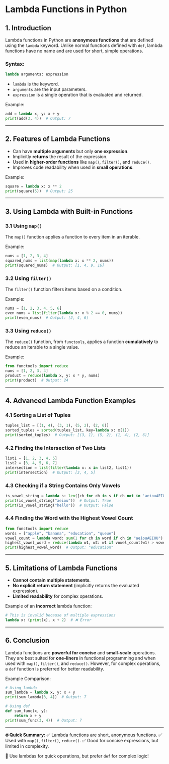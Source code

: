 # Lambda Functions in Python

## 1. Introduction
Lambda functions in Python are **anonymous functions** that are defined using the `lambda` keyword. Unlike normal functions defined with `def`, lambda functions have no name and are used for short, simple operations.

### **Syntax:**
```python
lambda arguments: expression
```
- `lambda` is the keyword.
- `arguments` are the input parameters.
- `expression` is a single operation that is evaluated and returned.

Example:
```python
add = lambda x, y: x + y
print(add(3, 4))  # Output: 7
```

---

## 2. Features of Lambda Functions
- Can have **multiple arguments** but only **one expression**.
- Implicitly **returns** the result of the expression.
- Used in **higher-order functions** like `map()`, `filter()`, and `reduce()`.
- Improves code readability when used in **small operations**.

Example:
```python
square = lambda x: x ** 2
print(square(5))  # Output: 25
```

---

## 3. Using Lambda with Built-in Functions
### **3.1 Using `map()`**
The `map()` function applies a function to every item in an iterable.

Example:
```python
nums = [1, 2, 3, 4]
squared_nums = list(map(lambda x: x ** 2, nums))
print(squared_nums)  # Output: [1, 4, 9, 16]
```

### **3.2 Using `filter()`**
The `filter()` function filters items based on a condition.

Example:
```python
nums = [1, 2, 3, 4, 5, 6]
even_nums = list(filter(lambda x: x % 2 == 0, nums))
print(even_nums)  # Output: [2, 4, 6]
```

### **3.3 Using `reduce()`**
The `reduce()` function, from `functools`, applies a function **cumulatively** to reduce an iterable to a single value.

Example:
```python
from functools import reduce
nums = [1, 2, 3, 4]
product = reduce(lambda x, y: x * y, nums)
print(product)  # Output: 24
```

---

## 4. Advanced Lambda Function Examples
### **4.1 Sorting a List of Tuples**
```python
tuples_list = [(1, 4), (3, 1), (5, 2), (2, 6)]
sorted_tuples = sorted(tuples_list, key=lambda x: x[1])
print(sorted_tuples)  # Output: [(3, 1), (5, 2), (1, 4), (2, 6)]
```

### **4.2 Finding the Intersection of Two Lists**
```python
list1 = [1, 2, 3, 4, 5]
list2 = [3, 4, 5, 6, 7]
intersection = list(filter(lambda x: x in list2, list1))
print(intersection)  # Output: [3, 4, 5]
```

### **4.3 Checking if a String Contains Only Vowels**
```python
is_vowel_string = lambda s: len([ch for ch in s if ch not in 'aeiouAEIOU']) == 0
print(is_vowel_string("aeiou"))  # Output: True
print(is_vowel_string("hello"))  # Output: False
```

### **4.4 Finding the Word with the Highest Vowel Count**
```python
from functools import reduce
words = ["apple", "banana", "education", "queue"]
vowel_count = lambda word: sum(1 for ch in word if ch in "aeiouAEIOU")
highest_vowel_word = reduce(lambda w1, w2: w1 if vowel_count(w1) > vowel_count(w2) else w2, words)
print(highest_vowel_word)  # Output: "education"
```

---

## 5. Limitations of Lambda Functions
- **Cannot contain multiple statements**.
- **No explicit return statement** (implicitly returns the evaluated expression).
- **Limited readability** for complex operations.

Example of an **incorrect** lambda function:
```python
# This is invalid because of multiple expressions
lambda x: (print(x), x + 2)  # ❌ Error
```

---

## 6. Conclusion
Lambda functions are **powerful for concise** and **small-scale** operations. They are best suited for **one-liners** in functional programming and when used with `map()`, `filter()`, and `reduce()`. However, for complex operations, a `def` function is preferred for better readability.

Example Comparison:
```python
# Using lambda
sum_lambda = lambda x, y: x + y
print(sum_lambda(3, 4))  # Output: 7

# Using def
def sum_func(x, y):
    return x + y
print(sum_func(3, 4))  # Output: 7
```

---

**🔥 Quick Summary:**
✅ Lambda functions are short, anonymous functions.
✅ Used with `map()`, `filter()`, `reduce()`.
✅ Good for concise expressions, but limited in complexity.

🚀 Use lambdas for quick operations, but prefer `def` for complex logic!

